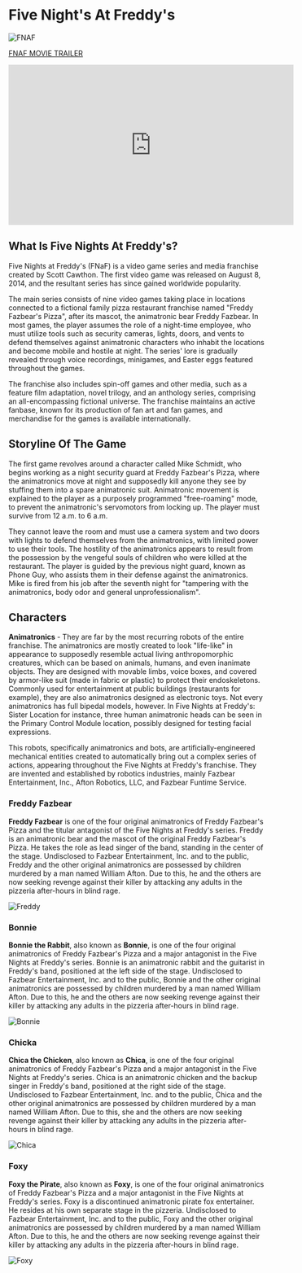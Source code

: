 # Five Night's At Freddy's

![FNAF](https://www.hollywoodreporter.com/wp-content/uploads/2023/10/5769_FP_00846A.jpg?w=1296&h=730&crop=1&resize=1000%2C563)

[FNAF MOVIE TRAILER](https://youtu.be/Z_T0o5uNrlY?si=3Y4f6mgaLMg44lWC)
<iframe width="560" height="315" src="https://www.youtube.com/embed/Z_T0o5uNrlY?si=3Y4f6mgaLMg44lWC" title="YouTube video player" frameborder="0" allow="accelerometer; autoplay; clipboard-write; encrypted-media; gyroscope; picture-in-picture; web-share" allowfullscreen></iframe>

## What Is Five Nights At Freddy's?
Five Nights at Freddy's (FNaF) is a video game series and media franchise created by Scott Cawthon. The first video game was released on August 8, 2014, and the resultant series has since gained worldwide popularity.

The main series consists of nine video games taking place in locations connected to a fictional family pizza restaurant franchise named "Freddy Fazbear's Pizza", after its mascot, the animatronic bear Freddy Fazbear. In most games, the player assumes the role of a night-time employee, who must utilize tools such as security cameras, lights, doors, and vents to defend themselves against animatronic characters who inhabit the locations and become mobile and hostile at night. The series' lore is gradually revealed through voice recordings, minigames, and Easter eggs featured throughout the games.

The franchise also includes spin-off games and other media, such as a feature film adaptation, novel trilogy, and an anthology series, comprising an all-encompassing fictional universe. The franchise maintains an active fanbase, known for its production of fan art and fan games, and merchandise for the games is available internationally.

## Storyline Of The Game
The first game revolves around a character called Mike Schmidt, who begins working as a night security guard at Freddy Fazbear's Pizza, where the animatronics move at night and supposedly kill anyone they see by stuffing them into a spare animatronic suit. Animatronic movement is explained to the player as a purposely programmed "free-roaming" mode, to prevent the animatronic's servomotors from locking up. The player must survive from 12 a.m. to 6 a.m.

They cannot leave the room and must use a camera system and two doors with lights to defend themselves from the animatronics, with limited power to use their tools. The hostility of the animatronics appears to result from the possession by the vengeful souls of children who were killed at the restaurant. The player is guided by the previous night guard, known as Phone Guy, who assists them in their defense against the animatronics. Mike is fired from his job after the seventh night for "tampering with the animatronics, body odor and general unprofessionalism".

## Characters
**Animatronics** - They are far by the most recurring robots of the entire franchise. The animatronics are mostly created to look "life-like" in appearance to supposedly resemble actual living anthropomorphic creatures, which can be based on animals, humans, and even inanimate objects. They are designed with movable limbs, voice boxes, and covered by armor-like suit (made in fabric or plastic) to protect their endoskeletons. Commonly used for entertainment at public buildings (restaurants for example), they are also animatronics designed as electronic toys. Not every animatronics has full bipedal models, however. In Five Nights at Freddy's: Sister Location for instance, three human animatronic heads can be seen in the Primary Control Module location, possibly designed for testing facial expressions.

This robots, specifically animatronics and bots, are artificially-engineered mechanical entities created to automatically bring out a complex series of actions, appearing throughout the Five Nights at Freddy's franchise. They are invented and established by robotics industries, mainly Fazbear Entertainment, Inc., Afton Robotics, LLC, and Fazbear Funtime Service.

### Freddy Fazbear
**Freddy Fazbear** is one of the four original animatronics of Freddy Fazbear's Pizza and the titular antagonist of the Five Nights at Freddy's series. Freddy is an animatronic bear and the mascot of the original Freddy Fazbear's Pizza. He takes the role as lead singer of the band, standing in the center of the stage. Undisclosed to Fazbear Entertainment, Inc. and to the public, Freddy and the other original animatronics are possessed by children murdered by a man named William Afton. Due to this, he and the others are now seeking revenge against their killer by attacking any adults in the pizzeria after-hours in blind rage.

![Freddy](https://i.pinimg.com/564x/8a/27/56/8a27564b0686e2cf4e9ff8abfe0d022f.jpg)

### Bonnie
**Bonnie the Rabbit**, also known as **Bonnie**, is one of the four original animatronics of Freddy Fazbear's Pizza and a major antagonist in the Five Nights at Freddy's series. Bonnie is an animatronic rabbit and the guitarist in Freddy's band, positioned at the left side of the stage. Undisclosed to Fazbear Entertainment, Inc. and to the public, Bonnie and the other original animatronics are possessed by children murdered by a man named William Afton. Due to this, he and the others are now seeking revenge against their killer by attacking any adults in the pizzeria after-hours in blind rage.

![Bonnie](https://i.pinimg.com/564x/8c/cc/1f/8ccc1fc390a7c77909c984055d046e11.jpg)

### Chicka
**Chica the Chicken**, also known as **Chica**, is one of the four original animatronics of Freddy Fazbear's Pizza and a major antagonist in the Five Nights at Freddy's series. Chica is an animatronic chicken and the backup singer in Freddy's band, positioned at the right side of the stage. Undisclosed to Fazbear Entertainment, Inc. and to the public, Chica and the other original animatronics are possessed by children murdered by a man named William Afton. Due to this, she and the others are now seeking revenge against their killer by attacking any adults in the pizzeria after-hours in blind rage.

![Chica](https://i.pinimg.com/564x/c0/67/f2/c067f29a240a086a47cbd1a3952de328.jpg)

### Foxy
**Foxy the Pirate**, also known as **Foxy**, is one of the four original animatronics of Freddy Fazbear's Pizza and a major antagonist in the Five Nights at Freddy's series. Foxy is a discontinued animatronic pirate fox entertainer. He resides at his own separate stage in the pizzeria. Undisclosed to Fazbear Entertainment, Inc. and to the public, Foxy and the other original animatronics are possessed by children murdered by a man named William Afton. Due to this, he and the others are now seeking revenge against their killer by attacking any adults in the pizzeria after-hours in blind rage.

![Foxy](https://i.pinimg.com/564x/04/4b/04/044b043317f15a22ed7b5d6717878855.jpg)
